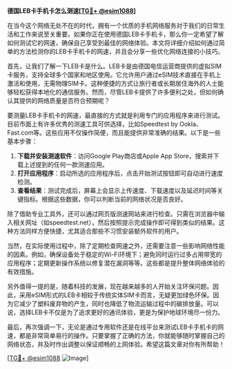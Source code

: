 **德国LEB卡手机卡怎么测速[[TG💪+ @esim1088](https://t.me/s/esim1088)]**

在当今这个网络无处不在的时代，拥有一个优质的手机网络服务对于我们的日常生活和工作来说至关重要。如果你正在使用德国LEB卡手机卡，那么你一定希望了解如何测试它的网速，确保自己享受到最佳的网络体验。本文将详细介绍如何通过简单的方法检测你的LEB卡手机卡的网速，并且会分享一些优化网络连接的小技巧。

首先，让我们了解一下LEB卡是什么。LEB卡是由德国电信运营商提供的虚拟SIM卡服务，支持全球多个国家和地区使用。它允许用户通过eSIM技术直接在手机上激活和使用，无需物理SIM卡。这种便捷的方式让旅行者或长期居住海外的人士能够轻松获得本地化的通信服务。然而，尽管LEB卡提供了许多便利之处，但如何确认其提供的网络质量是否符合预期呢？

要测量LEB卡手机卡的网速，最直接的方式就是利用专门的应用程序来进行测试。目前市面上有许多优秀的测速工具可供选择，比如Speedtest by Ookla、Fast.com等。这些应用不仅操作简便，而且能提供非常准确的结果。以下是一些基本步骤：

1. **下载并安装测速软件**：访问Google Play商店或Apple App Store，搜索并下载上述提到的任何一款测速应用。
2. **打开应用程序**：启动所选的应用程序后，点击开始测试按钮即可自动进行速度检测。
3. **查看结果**：测试完成后，屏幕上会显示上传速度、下载速度以及延迟时间等关键指标。根据这些数据，你可以判断当前的网络状况是否良好。

除了借助专业工具外，还可以通过网页版测速网站来进行检查。只需在浏览器中输入相关网址（如speedtest.net），然后按照提示完成操作即可得到类似的结果。这种方法同样方便快捷，尤其适合那些不习惯安装额外软件的用户。

当然，在实际使用过程中，除了定期检查网速之外，还需要注意一些影响网络性能的因素。例如，确保设备处于稳定的Wi-Fi环境下；避免同时运行过多占用带宽的应用程序；定期更新操作系统以修复潜在漏洞等等。这些都是提升整体网络体验的有效措施。

另外值得一提的是，随着科技的发展，现在越来越多的人开始关注环保问题。因此，采用eSIM形式的LEB卡相较于传统实体SIM卡而言，无疑更加绿色环保。因为它减少了塑料废弃物的产生，同时也降低了物流运输过程中的碳排放量。可以说，选择LEB卡不仅是为了追求更好的通讯体验，更是为保护地球环境尽一份力。

最后，再次强调一下，无论是通过专用软件还是在线平台来测试LEB卡手机卡的网速，都是非常简单易行的操作。只要掌握了正确的方法，你就能够随时掌握自己的网络状态，并及时作出调整以保证顺畅的上网体验。希望这篇文章对你有所帮助！

[[TG💪+ @esim1088](https://t.me/s/esim1088) ![Image](https://i.postimg.cc/4NQfJmqS/Snipaste-2025-05-13-00-14-12.png)]